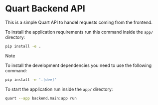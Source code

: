 # Quart Backend API

This is a simple Quart API to handel requests coming from the frontend.

To install the application requirements run this command inside the `app/` directory:

```bash
pip install -e .
```

> [!NOTE]
> To install the development dependencies you need to use the following command:
>
> ```bash
> pip install -e '.[dev]'
> ```
>

To start the application run inside the `app/` directory:

```bash
quart --app backend.main:app run
```
